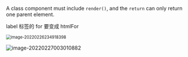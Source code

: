 A class component must include `render()`, and the `return` can only return one parent element.



label 标签的 for 要变成 htmlFor

<img src="C:\Users\Zirina\AppData\Roaming\Typora\typora-user-images\image-20220226234918398.png" alt="image-20220226234918398" style="zoom:80%;" />

![image-20220227003010882](C:\Users\Zirina\AppData\Roaming\Typora\typora-user-images\image-20220227003010882.png)